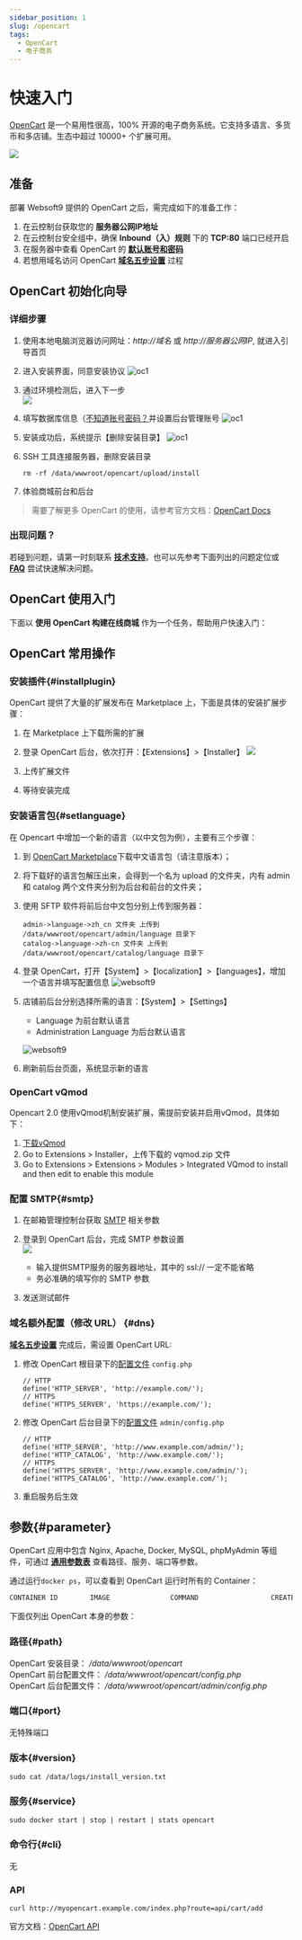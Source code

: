 ```yaml
---
sidebar_position: 1
slug: /opencart
tags:
  - OpenCart
  - 电子商务
---
```


# 快速入门

[OpenCart](https://opencart.com) 是一个易用性很高，100% 开源的电子商务系统。它支持多语言、多货币和多店铺。生态中超过 10000+ 个扩展可用。

![](https://libs.websoft9.com/Websoft9/DocsPicture/zh/opencart/opencart-gui-websoft9.png)

## 准备

部署 Websoft9 提供的 OpenCart 之后，需完成如下的准备工作：

1. 在云控制台获取您的 **服务器公网IP地址** 
2. 在云控制台安全组中，确保 **Inbound（入）规则** 下的 **TCP:80** 端口已经开启
3. 在服务器中查看 OpenCart 的 **[默认账号和密码](./user/credentials)**  
4. 若想用域名访问  OpenCart **[域名五步设置](./administrator/domain_step)** 过程


## OpenCart 初始化向导

### 详细步骤

1. 使用本地电脑浏览器访问网址：*http://域名* 或 *http://服务器公网IP*, 就进入引导首页

2. 进入安装界面，同意安装协议
   ![oc1](https://libs.websoft9.com/Websoft9/DocsPicture/en/opencart/oc1.png)  

3. 通过环境检测后，进入下一步  
   ![](https://libs.websoft9.com/Websoft9/DocsPicture/en/opencart/oc2.png)

3. 填写数据库信息（[不知道账号密码？](./user/credentials)并设置后台管理账号
   ![oc1](https://libs.websoft9.com/Websoft9/DocsPicture/en/opencart/oc3.png)

4. 安装成功后，系统提示【删除安装目录】
   ![oc1](https://libs.websoft9.com/Websoft9/DocsPicture/en/opencart/oc4.png)

5. SSH 工具连接服务器，删除安装目录
   ```
   rm -rf /data/wwwroot/opencart/upload/install
   ```

6. 体验商城前台和后台

> 需要了解更多 OpenCart 的使用，请参考官方文档：[OpenCart Docs](http://docs.opencart.com)

### 出现问题？

若碰到问题，请第一时刻联系 **[技术支持](./helpdesk)**。也可以先参考下面列出的问题定位或  **[FAQ](./faq#setup)** 尝试快速解决问题。

## OpenCart 使用入门

下面以 **使用 OpenCart 构建在线商城** 作为一个任务，帮助用户快速入门：


## OpenCart 常用操作

### 安装插件{#installplugin}

OpenCart 提供了大量的扩展发布在 Marketplace 上，下面是具体的安装扩展步骤：

1. 在 Marketplace 上下载所需的扩展

2. 登录 OpenCart 后台，依次打开：【Extensions】>【Installer】
   ![](https://libs.websoft9.com/Websoft9/DocsPicture/en/opencart/opencart-installex-websoft9.png)

3. 上传扩展文件

4. 等待安装完成


### 安装语言包{#setlanguage}

在 Opencart 中增加一个新的语言（以中文包为例），主要有三个步骤：

1. 到 [OpenCart Marketplace](https://www.opencart.com/index.php?route=marketplace/extension/info&extension_id=19126&filter_category_id=2&page=8)下载中文语言包（请注意版本）；

2. 将下载好的语言包解压出来，会得到一个名为 upload 的文件夹，内有 admin 和 catalog 两个文件夹分别为后台和前台的文件夹；

3. 使用 SFTP 软件将前后台中文包分别上传到服务器：
   ```
   admin->language->zh_cn 文件夹 上传到  /data/wwwroot/opencart/admin/language 目录下
   catalog->language->zh-cn 文件夹 上传到 /data/wwwroot/opencart/catalog/language 目录下
   ```
4. 登录 OpenCart，打开【System】>【localization】>【languages】，增加一个语言并填写配置信息
	![websoft9](https://libs.websoft9.com/Websoft9/DocsPicture/zh/opencart/opencart-language-1-websoft9.png)

5. 店铺前后台分别选择所需的语言：【System】>【Settings】  

   - Language 为前台默认语言
   - Administration Language 为后台默认语言

	![websoft9](https://libs.websoft9.com/Websoft9/DocsPicture/zh/opencart/opencart-language-2-websoft9.png)



6. 刷新前后台页面，系统显示新的语言

### OpenCart vQmod

Opencart 2.0 使用vQmod机制安装扩展，需提前安装并启用vQmod，具体如下：

1. [下载vQmod](https://github.com/vqmod/vqmod)
2. Go to Extensions > Installer，上传下载的 vqmod.zip 文件
3. Go to Extensions > Extensions > Modules > Integrated VQmod to install and then edit to enable this module

### 配置 SMTP{#smtp}

1. 在邮箱管理控制台获取 [SMTP](./administrator/smtp) 相关参数 

2. 登录到 OpenCart 后台，完成 SMTP 参数设置  
   ![](https://libs.websoft9.com/Websoft9/DocsPicture/zh/opencart/opencart-smtp-websoft9.png)
  
   - 输入提供SMTP服务的服务器地址，其中的 ssl://  一定不能省略
   - 务必准确的填写你的 SMTP 参数

3. 发送测试邮件

### 域名额外配置（修改 URL） {#dns}

**[域名五步设置](./administrator/domain_step)** 完成后，需设置 OpenCart URL:

1. 修改 OpenCart 根目录下的[配置文件](#path) `config.php`
   ```
   // HTTP
   define('HTTP_SERVER', 'http://example.com/');
   // HTTPS
   define('HTTPS_SERVER', 'https://example.com/');
   ```

2. 修改 OpenCart 后台目录下的[配置文件](#path) `admin/config.php`
   ```
   // HTTP
   define('HTTP_SERVER', 'http://www.example.com/admin/');
   define('HTTP_CATALOG', 'http://www.example.com/');
   // HTTPS
   define('HTTPS_SERVER', 'http://www.example.com/admin/');
   define('HTTPS_CATALOG', 'http://www.example.com/');
   ```

3. 重启服务后生效

## 参数{#parameter}

OpenCart 应用中包含 Nginx, Apache, Docker, MySQL, phpMyAdmin 等组件，可通过 **[通用参数表](./setup/parameter)** 查看路径、服务、端口等参数。

通过运行`docker ps`，可以查看到 OpenCart 运行时所有的 Container：

```bash
CONTAINER ID        IMAGE               COMMAND                  CREATED             STATUS              PORTS                                NAMES
```

下面仅列出 OpenCart 本身的参数：

### 路径{#path}

OpenCart 安装目录： */data/wwwroot/opencart*  
OpenCart 前台配置文件： */data/wwwroot/opencart/config.php*  
OpenCart 后台配置文件： */data/wwwroot/opencart/admin/config.php* 


### 端口{#port}

无特殊端口

### 版本{#version}

```shell
sudo cat /data/logs/install_version.txt
```

### 服务{#service}

```shell
sudo docker start | stop | restart | stats opencart
```

### 命令行{#cli}

无

### API


```
curl http://myopencart.example.com/index.php?route=api/cart/add
```

官方文档：[OpenCart API](http://docs.opencart.com/en-gb/system/users/api/)